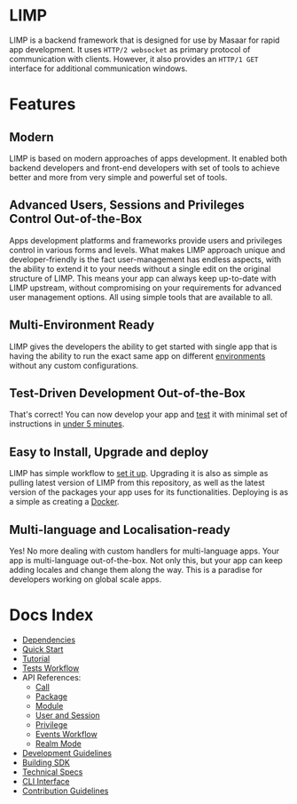 # LIMP
LIMP is a backend framework that is designed for use by Masaar for rapid app development. It uses `HTTP/2 websocket` as primary protocol of communication with clients. However, it also provides an `HTTP/1 GET` interface for additional communication windows.

# Features
## Modern
LIMP is based on modern approaches of apps development. It enabled both backend developers and front-end developers with set of tools to achieve better and more from very simple and powerful set of tools.

## Advanced Users, Sessions and Privileges Control Out-of-the-Box
Apps development platforms and frameworks provide users and privileges control in various forms and levels. What makes LIMP approach unique and developer-friendly is the fact user-management has endless aspects, with the ability to extend it to your needs without a single edit on the original structure of LIMP. This means your app can always keep up-to-date with LIMP upstream, without compromising on your requirements for advanced user management options. All using simple tools that are available to all.

## Multi-Environment Ready
LIMP gives the developers the ability to get started with single app that is having the ability to run the exact same app on different [environments](#package-configuration) without any custom configurations.

## Test-Driven Development Out-of-the-Box
That's correct! You can now develop your app and [test](#limp-tests-workflow) it with minimal set of instructions in [under 5 minutes](#5min-app).

## Easy to Install, Upgrade and deploy
LIMP has simple workflow to [set it up](#setting-up-limp). Upgrading it is also as simple as pulling latest version of LIMP from this repository, as well as the latest version of the packages your app uses for its functionalities. Deploying is as a simple as creating a [Docker](https://www.docker.com).

## Multi-language and Localisation-ready
Yes! No more dealing with custom handlers for multi-language apps. Your app is multi-language out-of-the-box. Not only this, but your app can keep adding locales and change them along the way. This is a paradise for developers working on global scale apps.

# Docs Index
* [Dependencies](/docs/dependencies.md)
* [Quick Start](/docs/quick-start.md)
* [Tutorial](/docs/tutorial.md)
* [Tests Workflow](/docs.tests.md)
* API References:
  * [Call](/docs/api-call.md)
  * [Package](/docs/api-package.md)
  * [Module](/docs/api-module.md)
  * [User and Session](/docs/api-user-session.md)
  * [Privilege](/docs/api-privilege.md)
  * [Events Workflow](/docs/api-event.md)
  * [Realm Mode](/docs/api-realm.md)
* [Development Guidelines](/docs/dev-guide.md)
* [Building SDK](/docs/build-sdk.md)
* [Technical Specs](/docs/technical.md)
* [CLI Interface](/docs/cli.md)
* [Contribution Guidelines](/CONTRIBUTING.md)